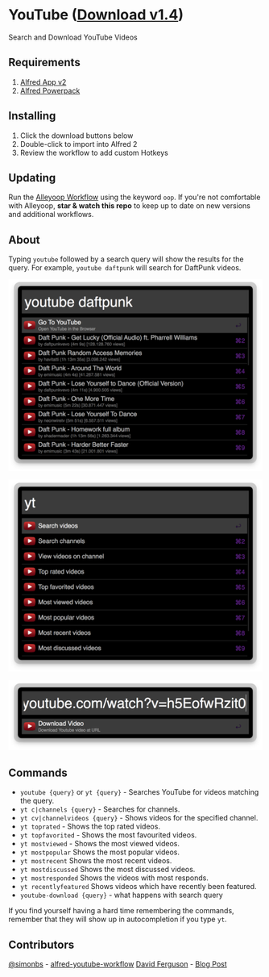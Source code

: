YouTube ([Download v1.4](https://raw.github.com/willfarrell/alfred-youtube-workflow/master/YouTube.alfredworkflow))
=====================

Search and Download YouTube Videos

## Requirements
1. [Alfred App v2](http://www.alfredapp.com/#download)
1. [Alfred Powerpack](https://buy.alfredapp.com/)

## Installing
1. Click the download buttons below
2. Double-click to import into Alfred 2
3. Review the workflow to add custom Hotkeys

## Updating
Run the [Alleyoop Workflow](http://www.alfredforum.com/topic/1582-alleyoop-update-alfred-workflows/) using the keyword `oop`. If you're not comfortable with Alleyoop, **star & watch this repo** to keep up to date on new versions and additional workflows.

## About
Typing `youtube` followed by a search query will show the results for the query. For example, `youtube daftpunk` will search for DaftPunk videos.

![alt text][search]

![alt text][channels]

![alt text][download]

## Commands
- `youtube {query}` or `yt {query}` - Searches YouTube for videos matching the query.
- `yt c|channels {query}` - Searches for channels.
- `yt cv|channelvideos {query}` - Shows videos for the specified channel.
- `yt toprated` - Shows the top rated videos.
- `yt topfavorited` - Shows the most favourited videos.
- `yt mostviewed` - Shows the most viewed videos.
- `yt mostpopular` Shows the most popular videos.
- `yt mostrecent` Shows the most recent videos.
- `yt mostdiscussed` Shows the most discussed videos.
- `yt mostresponded` Shows the videos with most responds.
- `yt recentlyfeatured` Shows videos which have recently been featured.
- `youtube-download {query}` - what happens with search query

If you find yourself having a hard time remembering the commands, remember that they will show up in autocompletion if you type `yt`.

## Contributors
[@simonbs](https://github.com/simonbs) - [alfred-youtube-workflow](https://github.com/simonbs/alfred-youtube-workflow)
[David Ferguson](http://dferg.us/) - [Blog Post](http://dferg.us/youtube-download-alfred-2-workflow/)

[channels]: ./screenshots/channels.png "Channels"
[download]: ./screenshots/download.png "Download"
[search]: ./screenshots/search.png "Search"